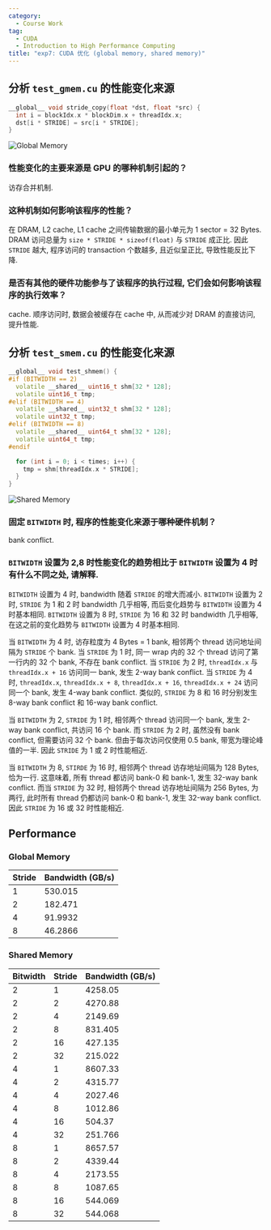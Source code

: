 ```yaml
---
category:
  - Course Work
tag:
  - CUDA
  - Introduction to High Performance Computing
title: "exp7: CUDA 优化 (global memory, shared memory)"
---
```


## 分析 `test_gmem.cu` 的性能变化来源

```cpp
__global__ void stride_copy(float *dst, float *src) {
  int i = blockIdx.x * blockDim.x + threadIdx.x;
  dst[i * STRIDE] = src[i * STRIDE];
}
```

![Global Memory](https://cdn.liblaf.me/img/2023/2023-02-24T050910Z.png)

### 性能变化的主要来源是 GPU 的哪种机制引起的？

访存合并机制.

### 这种机制如何影响该程序的性能？

在 DRAM, L2 cache, L1 cache 之间传输数据的最小单元为 1 sector = 32 Bytes. DRAM 访问总量为 `size * STRIDE * sizeof(float)` 与 `STRIDE` 成正比. 因此 `STRIDE` 越大, 程序访问的 transaction 个数越多, 且近似呈正比, 导致性能反比下降.

### 是否有其他的硬件功能参与了该程序的执行过程, 它们会如何影响该程序的执行效率？

cache. 顺序访问时, 数据会被缓存在 cache 中, 从而减少对 DRAM 的直接访问, 提升性能.

## 分析 `test_smem.cu` 的性能变化来源

```cpp
__global__ void test_shmem() {
#if (BITWIDTH == 2)
  volatile __shared__ uint16_t shm[32 * 128];
  volatile uint16_t tmp;
#elif (BITWIDTH == 4)
  volatile __shared__ uint32_t shm[32 * 128];
  volatile uint32_t tmp;
#elif (BITWIDTH == 8)
  volatile __shared__ uint64_t shm[32 * 128];
  volatile uint64_t tmp;
#endif

  for (int i = 0; i < times; i++) {
    tmp = shm[threadIdx.x * STRIDE];
  }
}
```

![Shared Memory](https://cdn.liblaf.me/img/2023/2023-02-24T050933Z.png)

### 固定 `BITWIDTH` 时, 程序的性能变化来源于哪种硬件机制？

bank conflict.

### `BITWIDTH` 设置为 2,8 时性能变化的趋势相比于 `BITWIDTH` 设置为 4 时有什么不同之处, 请解释.

`BITWIDTH` 设置为 4 时, bandwidth 随着 `STRIDE` 的增大而减小. `BITWIDTH` 设置为 2 时, `STRIDE` 为 1 和 2 时 bandwidth 几乎相等, 而后变化趋势与 `BITWIDTH` 设置为 4 时基本相同. `BITWIDTH` 设置为 8 时, `STRIDE` 为 16 和 32 时 bandwidth 几乎相等, 在这之前的变化趋势与 `BITWIDTH` 设置为 4 时基本相同.

当 `BITWIDTH` 为 4 时, 访存粒度为 4 Bytes = 1 bank, 相邻两个 thread 访问地址间隔为 `STRIDE` 个 bank. 当 `STRIDE` 为 1 时, 同一 wrap 内的 32 个 thread 访问了第一行内的 32 个 bank, 不存在 bank conflict. 当 `STRIDE` 为 2 时, `threadIdx.x` 与 `threadIdx.x + 16` 访问同一 bank, 发生 2-way bank conflict. 当 `STRIDE` 为 4 时, `threadIdx.x`, `threadIdx.x + 8`, `threadIdx.x + 16`, `threadIdx.x + 24` 访问同一个 bank, 发生 4-way bank conflict. 类似的, `STRIDE` 为 8 和 16 时分别发生 8-way bank conflict 和 16-way bank conflict.

当 `BITWIDTH` 为 2, `STRIDE` 为 1 时, 相邻两个 thread 访问同一个 bank, 发生 2-way bank conflict, 共访问 16 个 bank. 而 `STRIDE` 为 2 时, 虽然没有 bank conflict, 但需要访问 32 个 bank. 但由于每次访问仅使用 0.5 bank, 带宽为理论峰值的一半. 因此 `STRIDE` 为 1 或 2 时性能相近.

当 `BITWIDTH` 为 8, `STIRDE` 为 16 时, 相邻两个 thread 访存地址间隔为 128 Bytes, 恰为一行. 这意味着, 所有 thread 都访问 bank-0 和 bank-1, 发生 32-way bank conflict. 而当 `STRIDE` 为 32 时, 相邻两个 thread 访存地址间隔为 256 Bytes, 为两行, 此时所有 thread 仍都访问 bank-0 和 bank-1, 发生 32-way bank conflict. 因此 `STRIDE` 为 16 或 32 时性能相近.

## Performance

### Global Memory

| Stride | Bandwidth (GB/s) |
| ------ | ---------------- |
| 1      | 530.015          |
| 2      | 182.471          |
| 4      | 91.9932          |
| 8      | 46.2866          |

### Shared Memory

| Bitwidth | Stride | Bandwidth (GB/s) |
| -------- | ------ | ---------------- |
| 2        | 1      | 4258.05          |
| 2        | 2      | 4270.88          |
| 2        | 4      | 2149.69          |
| 2        | 8      | 831.405          |
| 2        | 16     | 427.135          |
| 2        | 32     | 215.022          |
| 4        | 1      | 8607.33          |
| 4        | 2      | 4315.77          |
| 4        | 4      | 2027.46          |
| 4        | 8      | 1012.86          |
| 4        | 16     | 504.37           |
| 4        | 32     | 251.766          |
| 8        | 1      | 8657.57          |
| 8        | 2      | 4339.44          |
| 8        | 4      | 2173.55          |
| 8        | 8      | 1087.65          |
| 8        | 16     | 544.069          |
| 8        | 32     | 544.068          |
